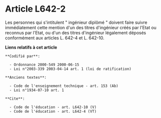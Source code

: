 # Article L642-2

Les personnes qui s'intitulent " ingénieur diplômé " doivent faire suivre immédiatement cette mention d'un des titres
d'ingénieur créés par l'Etat ou reconnus par l'Etat, ou d'un des titres d'ingénieur légalement déposés conformément aux
articles L. 642-4 et L. 642-10.

**Liens relatifs à cet article**

	**Codifié par**:

	  - Ordonnance 2000-549 2000-06-15
	  - Loi n°2003-339 2003-04-14 art. 1 (loi de ratification)

	**Anciens textes**:

	  - Code de l'enseignement technique - art. 153 (Ab)
	  - Loi n°1934-07-10 art. 1

	**Cite**:

	  - Code de l'éducation - art. L642-10 (V)
	  - Code de l'éducation - art. L642-4 (VT)
